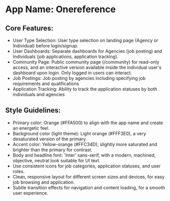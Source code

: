 # **App Name**: Onereference

## Core Features:

- User Type Selection: User type selection on landing page (Agency or Individual) before login/signup.
- User Dashboards: Separate dashboards for Agencies (job posting) and Individuals (job applications, application tracking).
- Community Page: Public community page (/community) for read-only access, and an interactive version available inside the individual user's dashboard upon login. Only logged in users can interact.
- Job Postings: Job posting by agencies including specifying job requirements and qualifications
- Application Tracking: Ability to track the application statuses by both individuals and agencies

## Style Guidelines:

- Primary color: Orange (#FFA500) to align with the app name and create an energetic feel.
- Background color (light theme): Light orange (#FFF3E0), a very desaturated version of the primary.
- Accent color: Yellow-orange (#FFC34D), slightly more saturated and brighter than the primary for contrast.
- Body and headline font: 'Inter' sans-serif, with a modern, machined, objective, neutral look suitable for UI text.
- Use consistent icons for job categories, application statuses, and user roles.
- Clean, responsive layout for different screen sizes and devices, for easy job browsing and application.
- Subtle transition effects for navigation and content loading, for a smooth user experience.